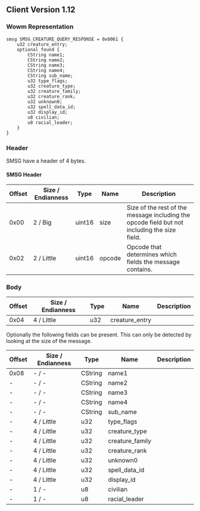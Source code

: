 ## Client Version 1.12

### Wowm Representation
```rust,ignore
smsg SMSG_CREATURE_QUERY_RESPONSE = 0x0061 {
    u32 creature_entry;
    optional found {
        CString name1;
        CString name2;
        CString name3;
        CString name4;
        CString sub_name;
        u32 type_flags;
        u32 creature_type;
        u32 creature_family;
        u32 creature_rank;
        u32 unknown0;
        u32 spell_data_id;
        u32 display_id;
        u8 civilian;
        u8 racial_leader;
    }
}
```
### Header
SMSG have a header of 4 bytes.

#### SMSG Header
| Offset | Size / Endianness | Type   | Name   | Description |
| ------ | ----------------- | ------ | ------ | ----------- |
| 0x00   | 2 / Big           | uint16 | size   | Size of the rest of the message including the opcode field but not including the size field.|
| 0x02   | 2 / Little        | uint16 | opcode | Opcode that determines which fields the message contains.|
### Body
| Offset | Size / Endianness | Type | Name | Description |
| ------ | ----------------- | ---- | ---- | ----------- |
| 0x04 | 4 / Little | u32 | creature_entry |  |

Optionally the following fields can be present. This can only be detected by looking at the size of the message.

| Offset | Size / Endianness | Type | Name | Description |
| ------ | ----------------- | ---- | ---- | ----------- |
| 0x08 | - / - | CString | name1 |  |
| - | - / - | CString | name2 |  |
| - | - / - | CString | name3 |  |
| - | - / - | CString | name4 |  |
| - | - / - | CString | sub_name |  |
| - | 4 / Little | u32 | type_flags |  |
| - | 4 / Little | u32 | creature_type |  |
| - | 4 / Little | u32 | creature_family |  |
| - | 4 / Little | u32 | creature_rank |  |
| - | 4 / Little | u32 | unknown0 |  |
| - | 4 / Little | u32 | spell_data_id |  |
| - | 4 / Little | u32 | display_id |  |
| - | 1 / - | u8 | civilian |  |
| - | 1 / - | u8 | racial_leader |  |
